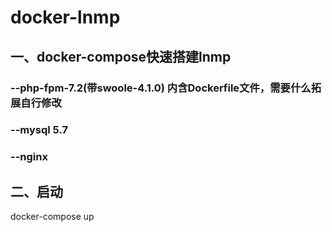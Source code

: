 # docker-lnmp
## 一、docker-compose快速搭建lnmp
### --php-fpm-7.2(带swoole-4.1.0) 内含Dockerfile文件，需要什么拓展自行修改
### --mysql 5.7
### --nginx

## 二、启动
docker-compose up 
